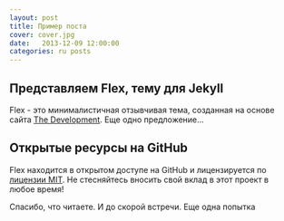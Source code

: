 ```yaml
---
layout: post
title: Пример поста
cover: cover.jpg
date:   2013-12-09 12:00:00
categories: ru posts
---
```


## Представляем Flex, тему для Jekyll

Flex - это минималистичная отзывчивая тема, созданная на основе сайта [The Development](https://jekyllthemes.io/theme/flex). Еще одно предложение...

## Открытые ресурсы на GitHub

Flex находится в открытом доступе на GitHub и лицензируется по [лицензии MIT](https://opensource.org/licenses/MIT). Не стесняйтесь вносить свой вклад в этот проект в любое время!

Спасибо, что читаете. И до скорой встречи. Еще одна попытка

